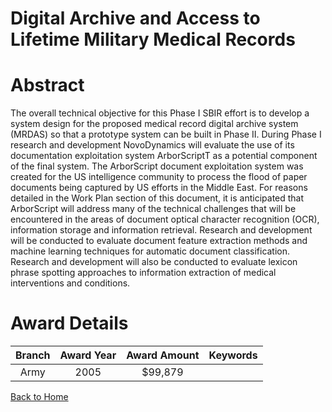 
Digital Archive and Access to Lifetime Military Medical Records
===============================================================

# Abstract


The overall technical objective for this Phase I SBIR effort is to develop a system design for the proposed medical record digital archive system (MRDAS) so that a prototype system can be built in Phase II.  During Phase I research and development NovoDynamics will evaluate the use of its documentation exploitation system ArborScriptT as a potential component of the final system.  The ArborScript document exploitation system was created for the US intelligence community to process the flood of paper documents being captured by US efforts in the Middle East.  For reasons detailed in the Work Plan section of this document, it is anticipated that ArborScript will address many of the technical challenges that will be encountered in the areas of document optical character recognition (OCR), information storage and information retrieval.  Research and development will be conducted to evaluate document feature extraction methods and machine learning techniques for  automatic document classification.  Research and development will also be conducted to evaluate lexicon phrase spotting approaches to information extraction of medical interventions and conditions.  

# Award Details

|Branch|Award Year|Award Amount|Keywords|
| :---: | :---: | :---: | :---: |
|Army|2005|$99,879||
  
  


[Back to Home](https://github.com/chrischow/dod_sbir_awards/JH/#2278)